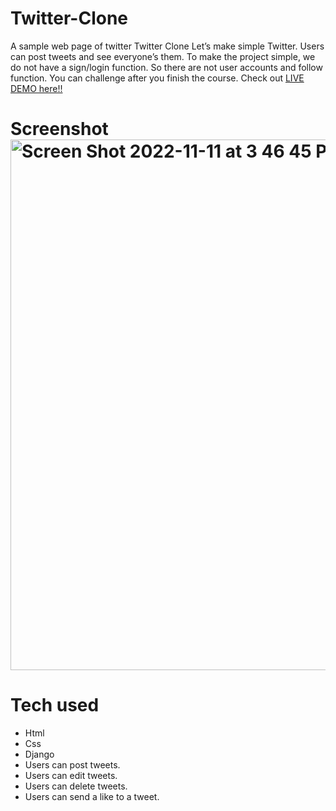 # Twitter-Clone
A sample web page of twitter
Twitter Clone
Let’s make simple Twitter. Users can post tweets and see everyone’s them.
To make the project simple, we do not have a sign/login function.
So there are not user accounts and follow function. You can challenge after you finish the course.
Check out [LIVE DEMO here!!](https://twitterclone.k-bussey.repl.co)
# Screenshot    <img width="849" alt="Screen Shot 2022-11-11 at 3 46 45 PM" src="https://user-images.githubusercontent.com/112772684/201445485-5eedc742-3516-4bed-ace2-f5a22283ad19.png">


# Tech used
* Html
* Css
* Django
* Users can post tweets.
* Users can edit tweets.
* Users can delete tweets.
* Users can send a like to a tweet.
